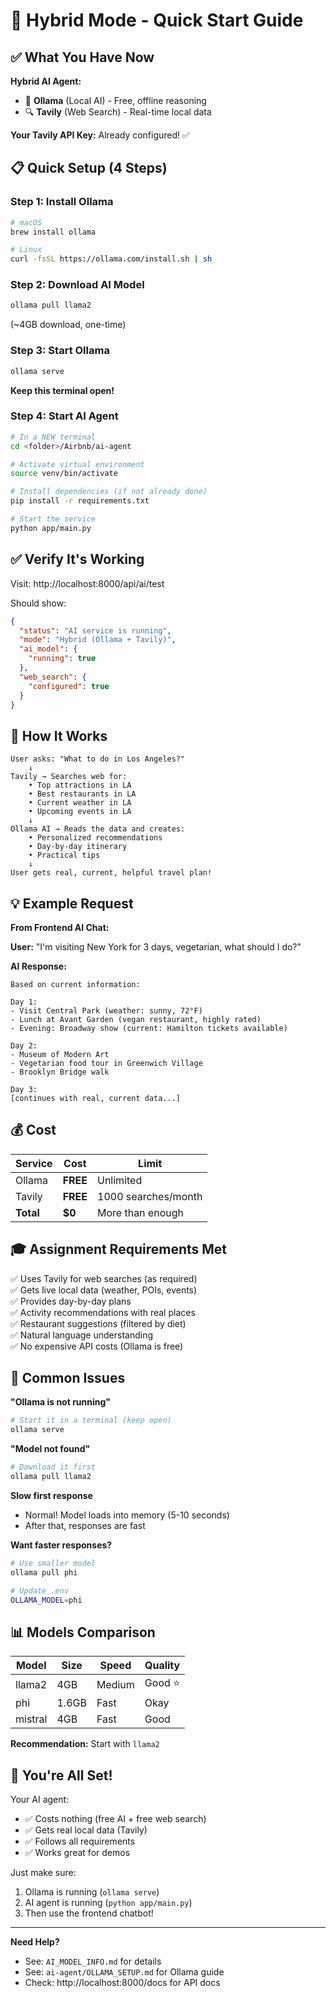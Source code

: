 # 🚀 Hybrid Mode - Quick Start Guide

## ✅ What You Have Now

**Hybrid AI Agent:**
- 🤖 **Ollama** (Local AI) - Free, offline reasoning
- 🔍 **Tavily** (Web Search) - Real-time local data

**Your Tavily API Key:** Already configured! ✅

## 📋 Quick Setup (4 Steps)

### Step 1: Install Ollama
```bash
# macOS
brew install ollama

# Linux
curl -fsSL https://ollama.com/install.sh | sh
```

### Step 2: Download AI Model
```bash
ollama pull llama2
```
(~4GB download, one-time)

### Step 3: Start Ollama
```bash
ollama serve
```
**Keep this terminal open!**

### Step 4: Start AI Agent
```bash
# In a NEW terminal
cd <folder>/Airbnb/ai-agent

# Activate virtual environment
source venv/bin/activate

# Install dependencies (if not already done)
pip install -r requirements.txt

# Start the service
python app/main.py
```

## ✅ Verify It's Working

Visit: http://localhost:8000/api/ai/test

Should show:
```json
{
  "status": "AI service is running",
  "mode": "Hybrid (Ollama + Tavily)",
  "ai_model": {
    "running": true
  },
  "web_search": {
    "configured": true
  }
}
```

## 🎯 How It Works

```
User asks: "What to do in Los Angeles?"
    ↓
Tavily → Searches web for:
    • Top attractions in LA
    • Best restaurants in LA  
    • Current weather in LA
    • Upcoming events in LA
    ↓
Ollama AI → Reads the data and creates:
    • Personalized recommendations
    • Day-by-day itinerary
    • Practical tips
    ↓
User gets real, current, helpful travel plan!
```

## 💡 Example Request

**From Frontend AI Chat:**

**User:** "I'm visiting New York for 3 days, vegetarian, what should I do?"

**AI Response:**
```
Based on current information:

Day 1:
- Visit Central Park (weather: sunny, 72°F)
- Lunch at Avant Garden (vegan restaurant, highly rated)
- Evening: Broadway show (current: Hamilton tickets available)

Day 2:
- Museum of Modern Art
- Vegetarian food tour in Greenwich Village
- Brooklyn Bridge walk

Day 3:
[continues with real, current data...]
```

## 💰 Cost

| Service | Cost | Limit |
|---------|------|-------|
| Ollama | **FREE** | Unlimited |
| Tavily | **FREE** | 1000 searches/month |
| **Total** | **$0** | More than enough |

## 🎓 Assignment Requirements Met

✅ Uses Tavily for web searches (as required)  
✅ Gets live local data (weather, POIs, events)  
✅ Provides day-by-day plans  
✅ Activity recommendations with real places  
✅ Restaurant suggestions (filtered by diet)  
✅ Natural language understanding  
✅ No expensive API costs (Ollama is free)  

## 🐛 Common Issues

**"Ollama is not running"**
```bash
# Start it in a terminal (keep open)
ollama serve
```

**"Model not found"**
```bash
# Download it first
ollama pull llama2
```

**Slow first response**
- Normal! Model loads into memory (5-10 seconds)
- After that, responses are fast

**Want faster responses?**
```bash
# Use smaller model
ollama pull phi

# Update .env
OLLAMA_MODEL=phi
```

## 📊 Models Comparison

| Model | Size | Speed | Quality |
|-------|------|-------|---------|
| llama2 | 4GB | Medium | Good ⭐ |
| phi | 1.6GB | Fast | Okay |
| mistral | 4GB | Fast | Good |

**Recommendation:** Start with `llama2`

## 🎉 You're All Set!

Your AI agent:
- ✅ Costs nothing (free AI + free web search)
- ✅ Gets real local data (Tavily)
- ✅ Follows all requirements
- ✅ Works great for demos

Just make sure:
1. Ollama is running (`ollama serve`)
2. AI agent is running (`python app/main.py`)
3. Then use the frontend chatbot!

---

**Need Help?**
- See: `AI_MODEL_INFO.md` for details
- See: `ai-agent/OLLAMA_SETUP.md` for Ollama guide
- Check: http://localhost:8000/docs for API docs

